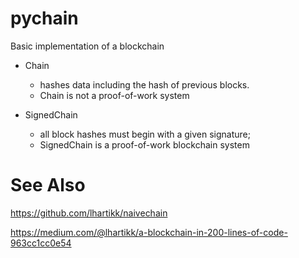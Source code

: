# pychain

Basic implementation of a blockchain

+ Chain  
  - hashes data including the hash of previous blocks. 
  - Chain is not a proof-of-work system

+ SignedChain  
  - all block hashes must begin with a given signature; 
  - SignedChain is a proof-of-work blockchain system


# See Also
https://github.com/lhartikk/naivechain

https://medium.com/@lhartikk/a-blockchain-in-200-lines-of-code-963cc1cc0e54
